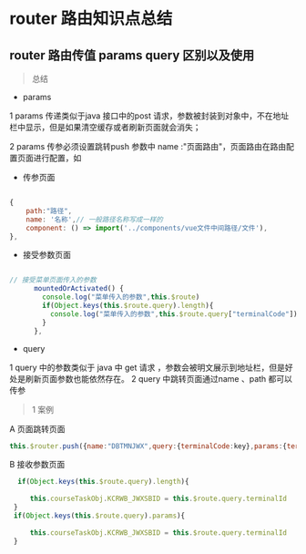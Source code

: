 # router 路由知识点总结


## router 路由传值 params  query 区别以及使用


> 总结

* params

1 params 传递类似于java 接口中的post 请求，参数被封装到对象中，不在地址栏中显示，但是如果清空缓存或者刷新页面就会消失；



2 params 传参必须设置跳转push 参数中 name :"页面路由"，页面路由在路由配置页面进行配置，如

* 传参页面

```js

{
    path:"路径",
    name: '名称',// 一般路径名称写成一样的
    component: () => import('../components/vue文件中间路径/文件'),
},
```

* 接受参数页面


```js

// 接受菜单页面传入的参数
      mountedOrActivated() {
        console.log("菜单传入的参数",this.$route)
        if(Object.keys(this.$route.query).length){
          console.log("菜单传入的参数",this.$route.query["terminalCode"])
        }
      },
```

* query 

1 query 中的参数类似于 java 中 get 请求 ，参数会被明文展示到地址栏，但是好处是刷新页面参数也能依然存在。
2 query 中跳转页面通过name 、path 都可以传参

> 1 案例

A 页面跳转页面

```js
this.$router.push({name:"DBTMNJWX",query:{terminalCode:key},params:{terminalCode:key}});
```

B 接收参数页面


```js
  if(Object.keys(this.$route.query).length){
    
     this.courseTaskObj.KCRWB_JWXSBID = this.$route.query.terminalId
 }
 if(Object.keys(this.$route.query).params){
    
     this.courseTaskObj.KCRWB_JWXSBID = this.$route.query.terminalId
 }
```